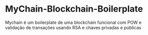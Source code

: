 # MyChain-Blockchain-Boilerplate
Mychain é um boilerplate de uma blockchain funcional com POW e validação de transações usando RSA e chaves privadas e públicas

